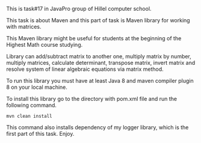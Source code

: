 This is task#17 in JavaPro group of Hillel computer school.

This task is about Maven and this part of task is Maven library for working with matrices.

This Maven library might be useful for students at the beginning of the Highest Math course studying.

Library can add/subtract matrix to another one, multiply matrix by number, multiply matrices, calculate determinant,
transpose matrix, invert matrix and resolve system of linear algebraic equations via matrix method.

To run this library you must have at least Java 8 and maven compiler plugin 8 on your local machine.

To install this library go to the directory with pom.xml file and run the following command.

    mvn clean install

This command also installs dependency of my logger library, which is the first part of this task. 
Enjoy.